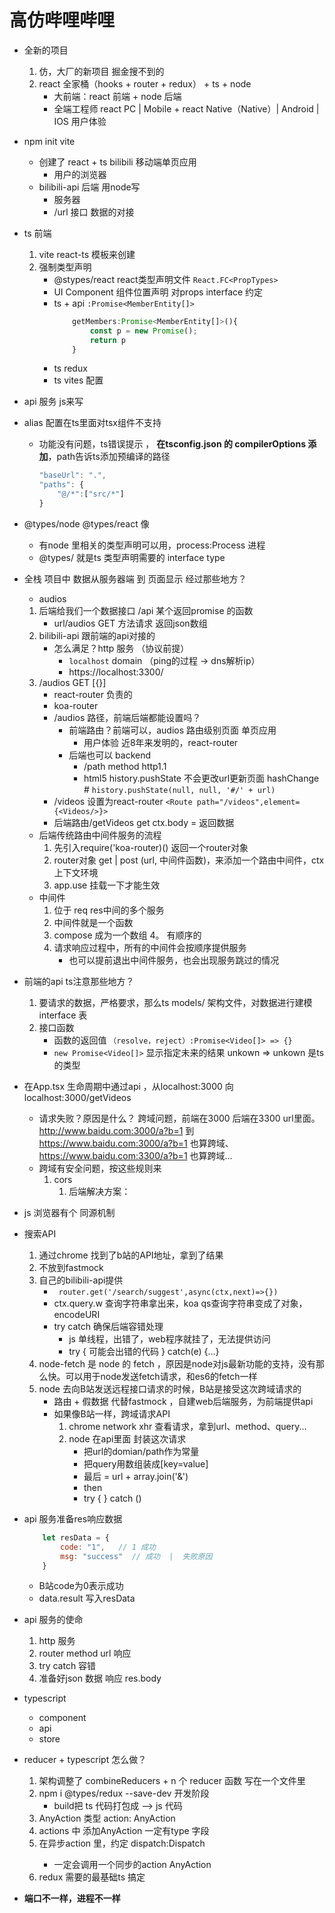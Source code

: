 #  高仿哔哩哔哩

- 全新的项目
    1. 仿，大厂的新项目  掘金搜不到的 
    2. react 全家桶（hooks + router + redux） + ts + node 
        - 大前端：react 前端 + node 后端     
        - 全端工程师 react PC | Mobile + react Native（Native）| Android | IOS   用户体验 

- npm init vite
    - 创建了 react + ts bilibili 移动端单页应用
        - 用户的浏览器
    - bilibili-api 后端 用node写
        - 服务器
        - /url  接口 数据的对接

- ts 前端 
    1. vite  react-ts 模板来创建
    2. 强制类型声明 
        - @stypes/react  react类型声明文件    `React.FC<PropTypes>`   
        - UI Component 组件位置声明 对props interface 约定
        - ts + api  `:Promise<MemberEntity[]>`
            ```ts
                getMembers:Promise<MemberEntity[]>(){
                    const p = new Promise();
                    return p
                }
            ```
        - ts  redux 
        - ts  vites 配置

- api 服务   js来写

- alias 配置在ts里面对tsx组件不支持
    - 功能没有问题，ts错误提示 ， **在tsconfig.json 的 compilerOptions 添加**，path告诉ts添加预编译的路径
        ```ts
        "baseUrl": ".",
        "paths": {
            "@/*":["src/*"]
        }
        ```
- @types/node  @types/react  像
    - 有node 里相关的类型声明可以用，process:Process 进程
    - @types/   就是ts 类型声明需要的 interface type

- 全栈 项目中  数据从服务器端 到 页面显示 经过那些地方？
    - audios 
    1. 后端给我们一个数据接口 /api 某个返回promise 的函数
        - url/audios GET 方法请求 返回json数组
    2. bilibili-api 跟前端的api对接的
        - 怎么满足？http 服务  （协议前提）
            - `localhost` domain   （ping的过程 -> dns解析ip）
            - https://localhost:3300/ 
    3. /audios GET [{}]
        - react-router 负责的
        - koa-router
        - /audios 路径，前端后端都能设置吗？
            - 前端路由？前端可以，audios 路由级别页面  单页应用
                - 用户体验  近8年来发明的，react-router
            - 后端也可以  backend 
                - /path  method   http1.1
                - html5  history.pushState  不会更改url更新页面  hashChange #  `history.pushState(null, null, '#/' + url)`
        - /videos 设置为react-router  `<Route path="/videos",element={<Videos/>}>`
        - 后端路由/getVideos  get  ctx.body = 返回数据
    - 后端传统路由中间件服务的流程
        1. 先引入require('koa-router)()   返回一个router对象
        2.  router对象 get | post (url, 中间件函数)，来添加一个路由中间件，ctx上下文环境
        3. app.use 挂载一下才能生效
    - 中间件
        1. 位于  req   res中间的多个服务
        2. 中间件就是一个函数
        3. compose 成为一个数组
        4。 有顺序的  
        5. 请求响应过程中，所有的中间件会按顺序提供服务
            - 也可以提前退出中间件服务，也会出现服务跳过的情况

- 前端的api  ts注意那些地方？
    1. 要请求的数据，严格要求，那么ts  models/ 架构文件，对数据进行建模  interface 表 
    2. 接口函数
        - 函数的返回值 `（resolve，reject）:Promise<Video[]> => {} `
        - ` new Promise<Video[]> ` 显示指定未来的结果 unkown => unkown 是ts的类型


- 在App.tsx 生命周期中通过api ，从localhost:3000 向  localhost:3000/getVideos
    - 请求失败？原因是什么？  跨域问题，前端在3000  后端在3300 url里面。 http://www.baidu.com:3000/a?b=1  到 https://www.baidu.com:3000/a?b=1 也算跨域、 https://www.baidu.com:3300/a?b=1  也算跨域...
    - 跨域有安全问题，按这些规则来
        1. cors 
            1. 后端解决方案：


- js 浏览器有个 同源机制


- 搜索API
    1. 通过chrome 找到了b站的API地址，拿到了结果
    2. 不放到fastmock
    3. 自己的bilibili-api提供
        - `  router.get('/search/suggest',async(ctx,next)=>{})  `
        - ctx.query.w   查询字符串拿出来，koa  qs查询字符串变成了对象，encodeURI
        - try catch  确保后端容错处理
            - js 单线程，出错了，web程序就挂了，无法提供访问
            - try { 可能会出错的代码 } catch(e) {...}
    4. node-fetch 是 node 的 fetch ，原因是node对js最新功能的支持，没有那么快。可以用于node发送fetch请求，和es6的fetch一样
    5. node 去向B站发送远程接口请求的时候，B站是接受这次跨域请求的
        - 路由 + 假数据  代替fastmock ，自建web后端服务，为前端提供api
        - 如果像B站一样，跨域请求API
            1. chrome network  xhr  查看请求，拿到url、method、query...
            2. node 在api里面  封装这次请求
                - 把url的domian/path作为常量
                - 把query用数组装成[key=value]
                - 最后 = url + array.join('&')
                - then 
                - try {  } catch ()

- api 服务准备res响应数据
    ```js
        let resData = {
            code: "1",   // 1 成功
            msg: "success"  // 成功  |  失败原因
        }
    ```
    - B站code为0表示成功
    - data.result 写入resData

- api 服务的使命
    1. http 服务
    2. router method  url 响应
    3. try catch 容错
    4. 准备好json 数据 响应 res.body

- typescript
    - component
    - api
    - store

- reducer + typescript 怎么做？
    1. 架构调整了  combineReducers + n 个 reducer 函数 写在一个文件里
    2. npm i @types/redux --save-dev  开发阶段
        - build把 ts 代码打包成 --> js 代码
    3. AnyAction 类型  action: AnyAction
    4. actions 中 添加AnyAction  一定有type 字段
    5. 在异步action 里，约定 dispatch:Dispatch<AnyAction>
        - 一定会调用一个同步的action AnyAction
    6. redux 需要的最基础ts 搞定

- **端口不一样，进程不一样**